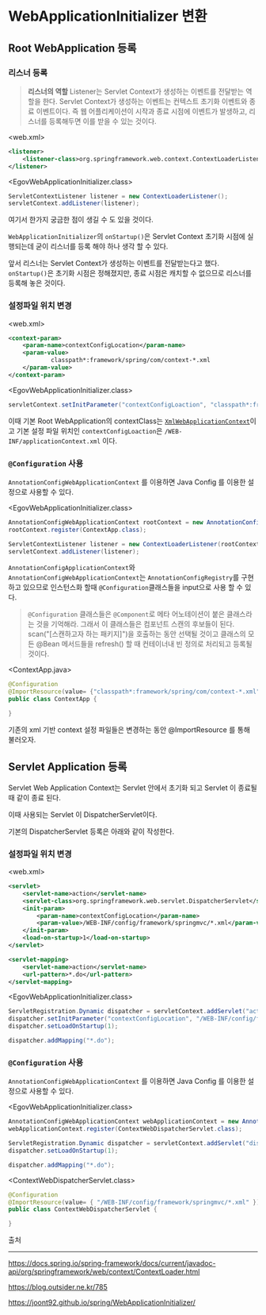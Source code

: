 # WebApplicationInitializer 변환

## Root WebApplication 등록

### 리스너 등록

> **리스너의 역할**
> Listener는 Servlet Context가 생성하는 이벤트를 전달받는 역할을 한다.
> Servlet Context가 생성하는 이벤트는 컨텍스트 초기화 이벤트와 종료 이벤트이다.
> 즉 웹 어플리케이션이 시작과 종료 시점에 이벤트가 발생하고, 리스너를 등록해두면 이를 받을 수 있는 것이다.

<web.xml>

```xml
<listener>
    <listener-class>org.springframework.web.context.ContextLoaderListener</listener-class>    
</listener>
```



<EgovWebApplicationInitializer.class>

```java
ServletContextListener listener = new ContextLoaderListener();
servletContext.addListener(listener);
```

여기서 한가지 궁금한 점이 생길 수 도 있을 것이다.

`WebApplicationInitializer`의 `onStartup()`은 Servlet Context 초기화 시점에 실행되는데 굳이 리스너를 등록 해야 하나 생각 할 수 있다. 

앞서 리스너는 Servlet Context가 생성하는 이벤트를 전달받는다고 했다. `onStartup()`은 초기화 시점은 정해졌지만, 종료 시점은 캐치할 수 없으므로 리스너를 등록해 놓은 것이다.



### 설정파일 위치 변경

<web.xml>

```xml
<context-param>
	<param-name>contextConfigLocation</param-name>
	<param-value>
			classpath*:framework/spring/com/context-*.xml
	</param-value>
</context-param>
```

<EgovWebApplicationInitializer.class>

```java
servletContext.setInitParameter("contextConfigLoaction", "classpath*:framework/spring/com/context-*.xml");
```

이때 기본 Root WebApplication의 contextClass는 [`XmlWebApplicationContext`](https://docs.spring.io/spring-framework/docs/current/javadoc-api/org/springframework/web/context/support/XmlWebApplicationContext.html)이고 기본 설정 파일 위치인 `contextConfigLoaction`은 `/WEB-INF/applicationContext.xml` 이다.



### `@Configuration` 사용

`AnnotationConfigWebApplicationContext` 를 이용하면 Java Config 를 이용한 설정으로 사용할 수 있다.

<EgovWebApplicationInitializer.class>

```java
AnnotationConfigWebApplicationContext rootContext = new AnnotationConfigWebApplicationContext();
rootContext.register(ContextApp.class);

ServletContextListener listener = new ContextLoaderListener(rootContext);
servletContext.addListener(listener);
```



`AnnotationConfigApplicationContext`와  `AnnotationConfigWebApplicationContext`는 `AnnotationConfigRegistry`를 구현하고 있으므로 인스턴스화 할때 `@Configuration`클래스들을 input으로 사용 할 수 있다.

> `@Configuration` 클래스들은 `@Component`로 메타 어노테이션이 붙은 클래스라는 것을 기억해라. 그래서 이 클래스들은 컴포넌트 스캔의 후보들이 된다. scan("[스캔하고자 하는 패키지]")을 호출하는 동안 선택될 것이고 클래스의 모든 @Bean 메서드들을 refresh() 할 때 컨테이너내 빈 정의로 처리되고 등록될 것이다.

<ContextApp.java>

```java
@Configuration
@ImportResource(value= {"classpath*:framework/spring/com/context-*.xml"	})
public class ContextApp {

}
```

기존의 xml 기반 context 설정 파일들은 변경하는 동안 @ImportResource 를 통해 불러오자.



## Servlet Application 등록

Servlet Web Application Context는 Servlet 안에서 초기화 되고 Servlet 이 종료될 때 같이 종료 된다.

이때 사용되는 Servlet 이 DispatcherServlet이다.

기본의 DispatcherServlet 등록은 아래와 같이 작성한다.

### 설정파일 위치 변경

<web.xml>

```xml
<servlet>
	<servlet-name>action</servlet-name>
	<servlet-class>org.springframework.web.servlet.DispatcherServlet</servlet-class>
	<init-param>
		<param-name>contextConfigLocation</param-name>
		<param-value>/WEB-INF/config/framework/springmvc/*.xml</param-value>
	</init-param>
	<load-on-startup>1</load-on-startup>
</servlet>

<servlet-mapping>
	<servlet-name>action</servlet-name>
	<url-pattern>*.do</url-pattern>
</servlet-mapping>
```

<EgovWebApplicationInitializer.class>

```java
ServletRegistration.Dynamic dispatcher = servletContext.addServlet("action", new DispatcherServlet());
dispatcher.setInitParameter("contextConfigLocation", "/WEB-INF/config/framework/springmvc/*.xml");
dispatcher.setLoadOnStartup(1);

dispatcher.addMapping("*.do");
```



### `@Configuration` 사용

`AnnotationConfigWebApplicationContext` 를 이용하면 Java Config 를 이용한 설정으로 사용할 수 있다.

<EgovWebApplicationInitializer.class>

```java
AnnotationConfigWebApplicationContext webApplicationContext = new AnnotationConfigWebApplicationContext();
webApplicationContext.register(ContextWebDispatcherServlet.class);

ServletRegistration.Dynamic dispatcher = servletContext.addServlet("dispatcher", new DispatcherServlet(webApplicationContext));
dispatcher.setLoadOnStartup(1);

dispatcher.addMapping("*.do");

```

<ContextWebDispatcherServlet.class>

```java
@Configuration
@ImportResource(value= { "/WEB-INF/config/framework/springmvc/*.xml" })
public class ContextWebDispatcherServlet {

}
```





출처

---------

https://docs.spring.io/spring-framework/docs/current/javadoc-api/org/springframework/web/context/ContextLoader.html

https://blog.outsider.ne.kr/785

https://joont92.github.io/spring/WebApplicationInitializer/